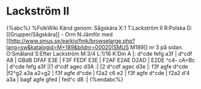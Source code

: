 # Lackström II

{%abc%}
%FolkWiki Känd genom: Sågskära
X:1
T:Lackström II
R:Polska
D:[[Grupper/Sågskära]] - Orm
N:Jämför med [[http://www.smus.se/earkiv/fmk/browselarge.php?lang=sw&katalogid=M+189&bildnr=00020|SMUS M189]] nr 3 på sidan.
O:Småland
S:Efter Lackström
M:3/4
L:1/16
K:Dm
A |: d^cde fefg a3f | d^cdf A8 | GBdB DFAF E3E | F3F FEDF E3E |
F2AF E2AE D2AD | E2DE ^c4- cA=Bc | d^cde fefg a3f |[1 d^cdf agec d3A :|
[2 d^cdf agec d3e |: f3f agfe d^cde |f2^g2 a3a a2=g2 | f3f agfe d^cde | 
f2a2 c6 e2 | f3f agfe d^cde | f2a2 d'4 a3a | bagf agfe gfed | fed^c d8 :|
{%endabc%}

